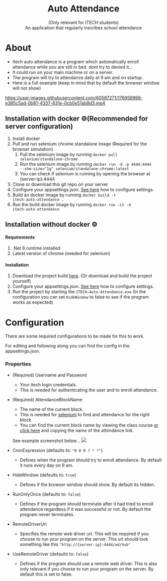 <p align="center">
  <h1 align="center">Auto Attendance</h1>
  <p align="center">(Only relevant for ITECH students)<br/>An application that regularly inscribes school attendance</p>

# About
- Itech auto attendance is a program which automatically
  enroll attendance while you are still in bed. dont try to denied it...
- It could run on your main machine or on a server.
- The program will try to attendance daily at 9 am and on startup.
- Here is a full example (keep in mind that by default the browser window will not show)

https://user-images.githubusercontent.com/60587271/176958998-e385c5ad-0b81-4337-831e-0cb0e51ab8d3.mp4

## Installation with docker ⚙️(Recommended for server configuration)

1. Install docker
2. Pull and run selenium chrome standalone image (Required for the browser simulation)
   1. Pull the selenium image by running <code>docker pull selenium/standalone-chrome</code>
   2. Run the selenium image by running <code>docker run -d -p 4444:4444 --shm-size="1g" selenium/standalone-chrome:latest</code>
   3. You can check if selenium is running by opening the browser at {server-ip}:4444
3. Clone or download this git repo on your server
4. Configure your appsettings.json. [See here](#Configuration) how to configure settings.
5. Build an docker image by running <code>docker build -t itech-auto-attendance .</code>
6. Run the build docker image by running <code>docker run -it -d itech-auto-attendance</code>


## Installation without docker ⚙️

#### Requirements
1. .Net 6 runtime installed
2. Latest version of chrome (needed for selenium)


#### Installation
1. Download the project build [here](https://github.com/SolomonRosemite/ITECH-Auto-Attendance/releases). (Or download and build the project yourself)
2. Configure your appsettings.json. [See here](#Configuration) how to configure settings.
3. Run the project by starting the <code>ITECH-Auto-Attendance.exe</code> (In the configuration you can set <code>HideWindow</code>
   to false to see if the program works as expected)

# Configuration

There are some required configurations to be made for this to work.

For editing and following along you can find the config in the appsettings.json.

### Properties
- (Required) Username and Password
  - Your itech login credentials.
  - This is needed for authenticating the user and to enroll attendance.


- (Required) AttendanceBlockName
  - The name of the current block.
  - This is needed for [selenium](https://www.selenium.dev/) to find and attendance for the right block
  - You can find the current block name by viewing the class course
    [or click here](https://moodle.itech-bs14.de/course/view.php?id=1570) and copying the name of the attendance
    link.

  See example screenshot below...
  <img src="https://github.com/SolomonRosemite/ITECH-Auto-Attendance/blob/4313e5f0406c8118badc5833f8ab0e152e9cd4f3/example.png?raw=true">

- CronExpression (defaults to: <code>"0 0 9 ? * *"</code>)
  - Defines when the program should try to enroll attendance. By default it runs every day on 9 am.


- HideWindow (defaults to: <code>true</code>)
  - Defines if the browser window should show. By default its hidden.


- RunOnlyOnce (defaults to: <code>false</code>)
  - Defines if the program should terminate after it had tried to enroll attendance regardless if it was successful or not.
    By default the program never terminates.


- RemoteDriverUrl
  - Specifies the remote web driver url. This will be required if you choose to run your program
    on the server. This url should look something like this <code>"http://{server-ip}:4444/wd/hub"</code>


- UseRemoteDriver (defaults to: <code>false</code>)
  - Defines if the program should use a remote web driver. This is also only relevant if you choose to run your program
    on the server. By default this is set to false.
